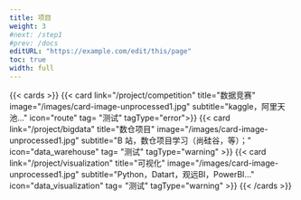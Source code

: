 ```yaml
---
title: 项目
weight: 3
#next: /step1
#prev: /docs
editURL: "https://example.com/edit/this/page"
toc: true
width: full
---
```





{{< cards >}}
  {{< card link="/project/competition" title="数据竞赛" image="/images/card-image-unprocessed1.jpg" subtitle="kaggle，阿里天池..." icon="route" tag= "测试" tagType="error">}}
  {{< card link="/project/bigdata" title="数仓项目" image="/images/card-image-unprocessed1.jpg" subtitle="B 站，数仓项目学习（尚硅谷，等）；" icon="data_warehouse" tag= "测试" tagType="warning" >}}
  {{< card link="/project/visualization" title="可视化" image="/images/card-image-unprocessed1.jpg" subtitle="Python，Datart，观远BI，PowerBI..." icon="data_visualization" tag= "测试" tagType="warning" >}}
{{< /cards >}}



  